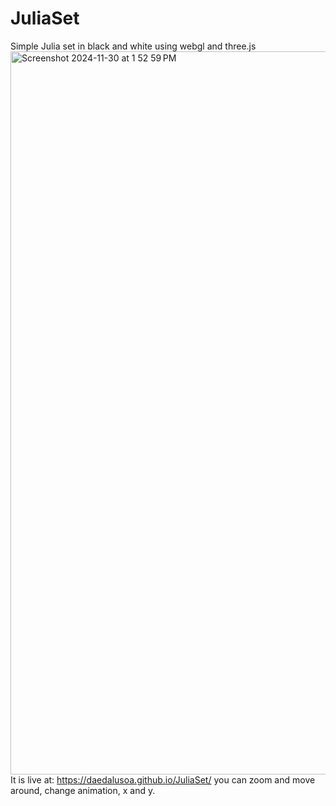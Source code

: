 # JuliaSet
Simple Julia set in black and white using webgl and three.js
<img width="1157" alt="Screenshot 2024-11-30 at 1 52 59 PM" src="https://github.com/user-attachments/assets/47c830e1-a4ef-40c4-9471-815eca400995">
It is live at:  https://daedalusoa.github.io/JuliaSet/ you can zoom and move around, change animation, x and y.
